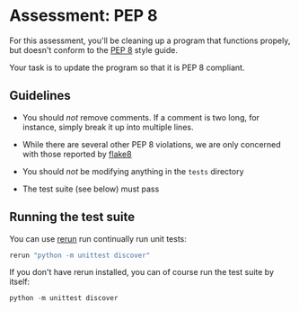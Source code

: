 # Assessment: PEP 8
For this assessment, you'll be cleaning up a program that functions propely,
but doesn't conform to the [PEP 8](https://www.python.org/dev/peps/pep-0008/)
style guide. 

Your task is to update the program so that it is PEP 8 compliant. 

## Guidelines

- You should *not* remove comments. If a comment is two long,  for instance,
  simply break it up into multiple lines.

- While there are several other PEP 8 violations, we are only concerned with
  those reported by [flake8](http://flake8.pycqa.org/en/latest/)

- You should *not* be modifying anything in the `tests` directory

- The test suite (see below) must pass

## Running the test suite
You can use [rerun](https://pypi.org/project/rerun/) run continually run unit
tests:

```python
rerun "python -m unittest discover"
```

If you don't have rerun installed, you can of course run the test suite by itself:
```python
python -m unittest discover
```